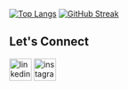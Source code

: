 

[![Top Langs](https://github-readme-stats.vercel.app/api/top-langs/?username=mohMujeeb&theme=dark)](https://github.com/anuraghazra/github-readme-stats)
[![GitHub Streak](https://streak-stats.demolab.com?user=mohMujeeb&theme=dark&hide_border=true&card_width=450&card_height=170)](https://git.io/streak-stats)

## Let's Connect

[<img src='https://cdn.jsdelivr.net/npm/simple-icons@3.0.1/icons/linkedin.svg' alt='linkedin' height='40'>](https://www.linkedin.com/in/https://www.linkedin.com/in/mujeeb-ur-rehman-146aa2250//)  [<img src='https://cdn.jsdelivr.net/npm/simple-icons@3.0.1/icons/instagram.svg' alt='instagram' height='40'>](https://www.instagram.com/muuuuujeeb/)  

